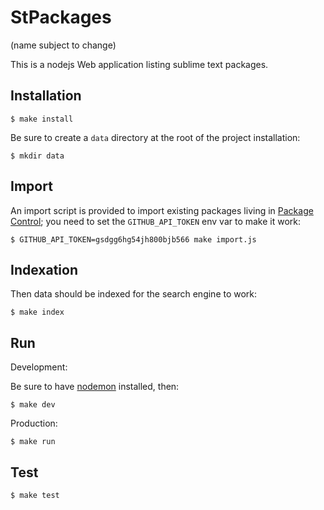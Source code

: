 StPackages
==========

(name subject to change)

This is a nodejs Web application listing sublime text packages.

Installation
------------

    $ make install

Be sure to create a `data` directory at the root of the project installation:

    $ mkdir data

Import
------

An import script is provided to import existing packages living in [Package Control](); you need to set the `GITHUB_API_TOKEN` env var to make it work:

    $ GITHUB_API_TOKEN=gsdgg6hg54jh800bjb566 make import.js

Indexation
----------

Then data should be indexed for the search engine to work:

    $ make index

Run
---

Development:

Be sure to have [nodemon](https://github.com/remy/nodemon) installed, then:

    $ make dev

Production:

    $ make run

Test
----

    $ make test
